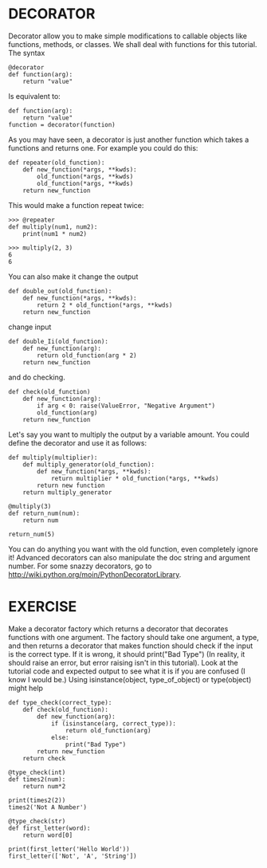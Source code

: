# DECORATOR

Decorator allow you to make simple modifications to callable objects like functions, methods, or classes. We shall deal with functions for this tutorial. The syntax

```
@decorator
def function(arg):
    return "value"
```

Is equivalent to:

```
def function(arg):
    return "value"
function = decorator(function)
```

As you may have seen, a decorator is just another function which takes a functions and returns one. For example you could do this:

```
def repeater(old_function):
    def new_function(*args, **kwds):
        old_function(*args, **kwds)
        old_function(*args, **kwds)
    return new_function
```

This would make a function repeat twice:

```
>>> @repeater
def multiply(num1, num2):
    print(num1 * num2)

>>> multiply(2, 3)
6
6
```

You can also make it change the output

```
def double_out(old_function):
    def new_function(*args, **kwds):
        return 2 * old_function(*args, **kwds)
    return new_function
```

change input

```
def double_Ii(old_function):
    def new_function(arg):
        return old_function(arg * 2)
    return new_function
```

and do checking.

```
def check(old_function)
    def new_function(arg):
        if arg < 0: raise(ValueError, "Negative Argument")
        old_function(arg)
    return new_function
```

Let's say you want to multiply the output by a variable amount. You could define the decorator and use it as follows:

```
def multiply(multiplier):
    def multiply_generator(old_function):
        def new_function(*args, **kwds):
            return multiplier * old_function(*args, **kwds)
        return new function
    return multiply_generator

@multiply(3)
def return_num(num):
    return num

return_num(5)
```

You can do anything you want with the old function, even completely ignore it! Advanced decorators can also manipulate the doc string and argument number. For some snazzy decorators, go to http://wiki.python.org/moin/PythonDecoratorLibrary.

# EXERCISE

Make a decorator factory which returns a decorator that decorates functions with one argument. The factory should take one argument, a type, and then returns a decorator that makes function should check if the input is the correct type. If it is wrong, it should print("Bad Type") (In reality, it should raise an error, but error raising isn't in this tutorial). Look at the tutorial code and expected output to see what it is if you are confused (I know I would be.) Using isinstance(object, type_of_object) or type(object) might help

```
def type_check(correct_type):
    def check(old_function):
        def new_function(arg):
            if (isinstance(arg, correct_type)):
                return old_function(arg)
            else:
                print("Bad Type")
        return new_function
    return check

@type_check(int)
def times2(num):
    return num*2

print(times2(2))
times2('Not A Number')

@type_check(str)
def first_letter(word):
    return word[0]

print(first_letter('Hello World'))
first_letter(['Not', 'A', 'String'])
```
